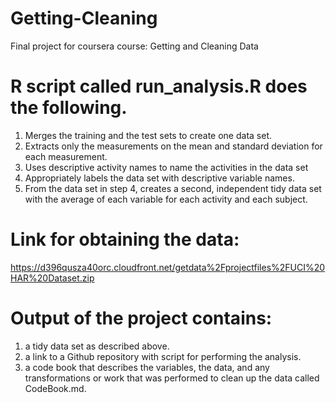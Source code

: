 # Getting-Cleaning
Final project for coursera course: Getting and Cleaning Data

# R script called run_analysis.R does the following.
1. Merges the training and the test sets to create one data set.
2. Extracts only the measurements on the mean and standard deviation for each measurement.
3. Uses descriptive activity names to name the activities in the data set
4. Appropriately labels the data set with descriptive variable names.
5. From the data set in step 4, creates a second, independent tidy data set with the average of each variable for each activity and each subject.

# Link for obtaining the data:
https://d396qusza40orc.cloudfront.net/getdata%2Fprojectfiles%2FUCI%20HAR%20Dataset.zip

# Output of the project contains:
1. a tidy data set as described above. 
2. a link to a Github repository with script for performing the analysis.
3. a code book that describes the variables, the data, and any transformations or work that was performed to clean up the data called CodeBook.md.

